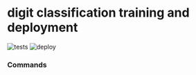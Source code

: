 # digit classification training and deployment
![tests](https://github.com/jahaniam/ml-training-pipeline/actions/workflows/test.yml/badge.svg)
![deploy](https://github.com/jahaniam/ml-training-pipeline/actions/workflows/deploy-prod.yml/badge.svg)

### Commands
